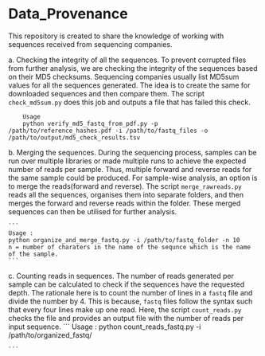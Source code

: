# Data_Provenance
This repository is created to share the knowledge of working with sequences received from sequencing companies.

a. Checking the integrity of all the sequences.
	To prevent corrupted files from further analysis, we are checking the integrity of the sequences based on their MD5 checksums.
	Sequencing companies usually list MD5sum values for all the sequences generated. The idea is to create the same for downloaded sequences and then compare them. 
	The script ```check_md5sum.py``` does this job and outputs a file that has failed this check. 
```
	Usage 
	python verify_md5_fastq_from_pdf.py -p /path/to/reference_hashes.pdf -i /path/to/fastq_files -o /path/to/output/md5_check_results.tsv
```

b. Merging the sequences.
	During the sequencing process, samples can be run over multiple libraries or made multiple runs to achieve the expected number of reads per sample. Thus, multiple forward and reverse reads for the same sample could be produced.
	For sample-wise analysis, an option is to merge the reads(forward and reverse). The script ```merge_rawreads.py``` reads all the sequences, organises them into separate folders, and then merges the forward and reverse reads
	within the folder. These merged sequences can then be utilised for further analysis. 
	
	```
	Usage : 
	python organize_and_merge_fastq.py -i /path/to/fastq_folder -n 10
	n = number of charaters in the name of the sequnce which is the name of the sample.
	```
	
c. Counting reads in sequences.
	The number of reads generated per sample can be calculated to check if the sequences have the requested depth. The rationale here is to count the number of lines in a `fastq` file and divide the number by 4. This is because, 
	```fastq``` files follow the syntax such that every four lines make up one read. Here, the script ```count_reads.py``` checks the file and provides an output file with the number of reads per input sequence.
	```
	Usage :
	python count_reads_fastq.py -i /path/to/organized_fastq/

	```
